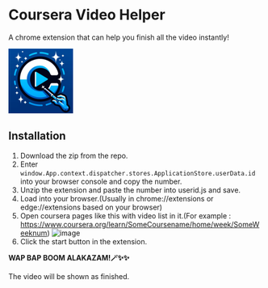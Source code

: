 
# Coursera Video Helper

A chrome extension that can help you finish all the video instantly!

![Logo](./images/128.png
)

## Installation

1. Download the zip from the repo.
2. Enter ` window.App.context.dispatcher.stores.ApplicationStore.userData.id` into your browser console and copy the number.
3. Unzip the extension and paste the number into userid.js and save.
4. Load into your browser.(Usually in chrome://extensions or edge://extensions based on your browser)
5. Open coursera pages like this with video list in it.(For example : https://www.coursera.org/learn/SomeCoursename/home/week/SomeWeeknum)
![image](https://i.imgur.com/2jAwILD.png)
7. Click the start button in the extension. 

**WAP BAP BOOM ALAKAZAM!🪄✨✨**

The video will be shown as finished.
